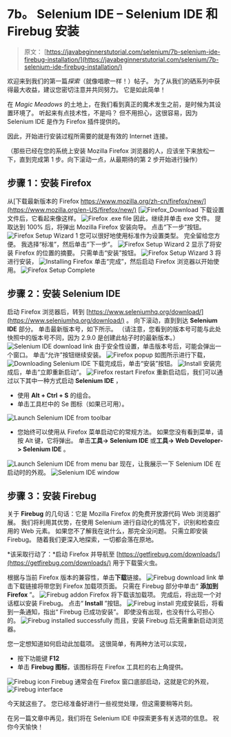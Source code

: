 # 7b。 Selenium IDE – Selenium IDE 和 Firebug 安装

> 原文： [https://javabeginnerstutorial.com/selenium/7b-selenium-ide-firebug-installation/](https://javabeginnerstutorial.com/selenium/7b-selenium-ide-firebug-installation/)

欢迎来到我们的第一篇*探索*（就像唱歌一样！）帖子。 为了从我们的硒系列中获得最大收益，建议您密切注意并共同努力。 它是如此简单！

在 *Magic Meadows* 的土地上，在我们看到真正的魔术发生之前，是时候为其设置环境了。 听起来有点技术性，不是吗？ 但不用担心，这很容易，因为 Selenium IDE 是作为 Firefox 插件提供的。

因此，开始进行安装过程所需要的就是有效的 Internet 连接。

（那些已经在您的系统上安装 Mozilla Firefox 浏览器的人，应该坐下来放松一下，直到完成第 1 步。向下滚动一点，从最期待的第 2 步开始进行操作）

## 步骤 1：安装 Firefox

从[下载最新版本的 Firefox https://www.mozilla.org/zh-cn/firefox/new/](https://www.mozilla.org/en-US/firefox/new/)
[![Firefox_Download](img/02bd3a668c1d9c0d492b54ad13fd2d3f.png) [](https://javabeginnerstutorial.com/wp-content/uploads/2016/08/Download-Firefox.jpg) 
下载设置文件后，它看起来像这样。
![Firefox .exe file](img/914298339f17ebc56235411b9a2315e1.png)
因此，继续并单击 exe 文件。 提取达到 100% 后，将弹出 Mozilla Firefox 安装向导。 点击“下一步”按钮。
![Firefox Setup Wizard 1](img/e632b3b7f694e709b33bf13c183582d5.png)
您可以很好地使用标准作为设置类型。 完全留给您方便。 我选择“标准”，然后单击“下一步”。
![Firefox Setup Wizard 2](img/3d3159103f060a91c2039d00e300f47c.png)
显示了将安装 Firefox 的位置的摘要。 只需单击“安装”按钮。
![Firefox Setup Wizard 3](img/f982a200cd5e54b284b967feddde2785.png)
将进行安装，
![Installing Firefox](img/de3bdeb47e4ae122b90a3d8614ad9596.png)
单击“完成”，然后启动 Firefox 浏览器以开始使用。
![Firefox Setup Complete](img/c15aceef3a1fd2ce3274c69021a7576e.png)

## 步骤 2：安装 Selenium IDE

启动 Firefox 浏览器后，转到 [https://www.seleniumhq.org/download/](https://www.seleniumhq.org/download/) 。 向下滚动，直到到达 **Selenium IDE** 部分。 单击最新版本号，如下所示。 （请注意，您看到的版本号可能与此处快照中的版本号不同，因为 2.9.0 是创建此帖子时的最新版本。）
![Selenium IDE download link](img/d605cdb13489decde91ee24f8344f8d2.png)
由于安全性设置，单击版本号后，可能会弹出一个窗口。 单击“允许”按钮继续安装。
![Firefox popup](img/b78749d97570c911168b97a4691e2e19.png)
如图所示进行下载，
![Downloading Selenium IDE](img/17b8811e045e5301bec03b0eeab7c46f.png)
下载完成后，单击“安装”按钮。
![Install](img/6d2a77e9e493785572bd0bacb91a313c.png)
安装完成后，单击“立即重新启动”。
![Firefox restart](img/f0c645be21e2391078570196818d04b3.png)
Firefox 重新启动后，我们可以通过以下其中一种方式启动 **Selenium IDE** ，

*   使用 **Alt + Ctrl + S** 的组合。
*   单击工具栏中的 Se 图标（如果已可用）。

![Launch Selenium IDE from toolbar](img/5a393209bd94853a3512b68abf604f12.png)

*   您始终可以使用从 Firefox 菜单启动它的常规方法。 如果您没有看到菜单，请按 Alt 键，它将弹出。 单击**工具-> Selenium IDE** 或**工具-> Web Developer-> Selenium IDE** 。

![Launch Selenium IDE from menu bar](img/0abfa248b9d95713feeb2ceefacc9f2a.png)
现在，让我展示一下 Selenium IDE 在启动时的外观。
![Selenium IDE window](img/cad46546764238b41c604fafc57cb5bd.png)

## 步骤 3：安装 Firebug

关于 **Firebug** 的几句话：它是 Mozilla Firefox 的免费开放源代码 Web 浏览器扩展。 我们将利用其优势，在使用 Selenium 进行自动化的情况下，识别和检查应用的 Web 元素。 如果您不了解我在说什么，那完全没问题。 只需立即安装 Firebug。 随着我们更深入地探索，一切都会落在原地。

*该采取行动了：*启动 Firefox 并导航至 [https://getfirebug.com/downloads/](https://getfirebug.com/downloads/) 用于下载萤火虫。

根据与当前 Firefox 版本的兼容性，单击**下载**链接。
![Firebug download link](img/c4e421fb7838d6e3632b572041c4fd0a.png)
单击下载链接将带您到 Firefox 加载项页面。 只需在 Firebug 部分中单击“ **添加到 Firefox** ”。
![Firebug addon](img/b9ecb01bb460fb4bdff680d998185621.png)
Firefox 将下载该加载项。 完成后，将出现一个对话框以安装 Firebug。 点击“ **Install** ”按钮。
![Firebug install](img/e8dac3778c53038939a2d8a8670ec959.png)
完成安装后，将看到一条通知，指出“ Firebug 已成功安装”。 即使没有出现，也没有什么可担心的。
![Firebug installed successfully](img/8c369137d2d02e475ac7ab671de5c65a.png)
而且，安装 Firebug 后无需重新启动浏览器。

您一定想知道如何启动此加载项。 这很简单，有两种方法可以实现，

*   按下功能键 **F12**
*   单击 **Firebug 图标**，该图标将在 Firefox 工具栏的右上角提供。

![Firebug icon](img/56fc5ea040656d3d4bf96d347c74f353.png)
Firebug 通常会在 Firefox 窗口底部启动，这就是它的外观，
![Firebug interface](img/bfbeb2d30beaf42b4e2e9a211c48121a.png)

今天就这些了。 您已经准备好进行一些视觉处理，但这需要稍等片刻。

在另一篇文章中再见，我们将在 Selenium IDE 中探索更多有关选项的信息。 祝你今天愉快！

